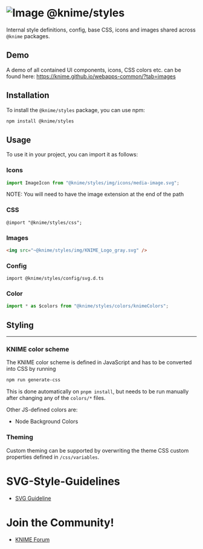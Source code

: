 # ![Image](https://www.knime.com/sites/default/files/knime_logo_github_40x40_4layers.png) @knime/styles

Internal style definitions, config, base CSS, icons and images shared across `@knime` packages.

## Demo

A demo of all contained UI components, icons, CSS colors etc. can be found here:
https://knime.github.io/webapps-common/?tab=images

## Installation

To install the `@knime/styles` package, you can use npm:

```bash
npm install @knime/styles
```

## Usage

To use it in your project, you can import it as follows:

### Icons

```javascript
import ImageIcon from "@knime/styles/img/icons/media-image.svg";
```

NOTE: You will need to have the image extension at the end of the path

### CSS

```
@import "@knime/styles/css";
```

### Images

```html
<img src="~@knime/styles/img/KNIME_Logo_gray.svg" />
```

### Config

```
import @knime/styles/config/svg.d.ts
```

### Color

```javascript
import * as $colors from "@knime/styles/colors/knimeColors";
```

## Styling

---

### KNIME color scheme

The KNIME color scheme is defined in JavaScript and has to be converted into CSS by running

```sh
npm run generate-css
```

This is done automatically on `pnpm install`, but needs to be run manually after changing any of the `colors/*` files.

Other JS-defined colors are:

- Node Background Colors

### Theming

Custom theming can be supported by overwriting the theme CSS custom properties defined in `/css/variables`.

# SVG-Style-Guidelines

- [SVG Guideline](documentation/SVG-Style-README.md)

# Join the Community!

- [KNIME Forum](https://forum.knime.com/)
